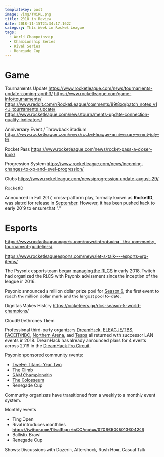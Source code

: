 ```yaml
---
templateKey: post
image: /img/TWiRL.png
title: 2018 in Review
date: 2018-11-15T21:34:17.162Z
category: This Week in Rocket League
tags:
  - World Champoinship
  - Championship Series
  - Rival Series
  - Renegade Cup
---
```

# Game

Tournaments Update 
https://www.rocketleague.com/news/tournaments-update-coming-april-3/
https://www.rocketleague.com/game-info/tournaments/
https://www.reddit.com/r/RocketLeague/comments/89f8xq/patch_notes_v143_tournaments_update/
https://www.rocketleague.com/news/tournaments-update-connection-quality-indicators/

Anniversary Event / Throwback Stadium
https://www.rocketleague.com/news/rocket-league-anniversary-event-july-9/

Rocket Pass
https://www.rocketleague.com/news/rocket-pass-a-closer-look/

Progression System
https://www.rocketleague.com/news/incoming-changes-to-xp-and-level-progression/

Clubs
https://www.rocketleague.com/news/progression-update-august-29/

RocketID

Announced in Fall 2017, cross-platform play, formally known as **RocketID**, was slated for release in [September](https://www.rocketleague.com/news/progression-update-follow-up-rocketid/). However, it has been pushed back to early 2019 to ensure that "."

# Esports

https://www.rocketleagueesports.com/news/introducing--the-community-tournament-guidelines/

https://www.rocketleagueesports.com/news/let-s-talk----esports-org-items/

The Psyonix esports team began [managing the RLCS](https://twitter.com/CloudFuel/status/954055352764567552) in early 2018. Twitch had organized the RLCS with Psyonix advisement since the inception of the league in 2016. 

Psyonix announced a million dollar prize pool for [Season 6](https://www.rocketleagueesports.com/news/introducing-rlcs-season-6/), the first event to reach the million dollar mark and the largest pool to-date. 

Dignitas Makes History
https://rocketeers.gg/rlcs-season-5-world-champions/

Cloud9 Dethrones Them

Professional third-party organizers [DreamHack](https://liquipedia.net/rocketleague/DreamHack/2018/Leipzig), [ELEAGUE/TBS](https://liquipedia.net/rocketleague/ELEAGUE/Cup/2018), [FACEIT/NBC](https://liquipedia.net/rocketleague/FACEIT/Universal_Open/Season_2), [Northern Arena](https://liquipedia.net/rocketleague/Northern_Arena/Invitational/2), and [Tespa]() all returned with successor LAN events in 2018. DreamHack has already announced plans for 4 events across 2019 in the [DreamHack Pro Circuit](https://dreamhack.com/procircuit/). 

Psyonix sponsored community events:
* [Twelve Titans: Year Two](https://www.youtube.com/watch?v=5quNuAchgkQ)
* [The Climb](https://www.reddit.com/r/RocketLeague/comments/8umdme/the_climb_presented_by_rival_esports_july_5th_8th/)
* [SAM Championship](https://twitter.com/RocketStreet/status/1015722718107521027)
* [The Colosseum](https://www.reddit.com/r/RocketLeague/comments/98d9oh/rewind_gaming_presents_the_colosseum_5760_prize/)
* Renegade Cup

Community organizers have transitioned from a weekly to a monthly event system. 

Monthly events
* Ting Open
* Rival introduces monthlies https://twitter.com/RivalEsportsGG/status/970865005913694208
* Ballistix Brawl
* Renegade Cup

Shows: Discussions with Dazerin, Aftershock, Rush Hour, Casual Talk
